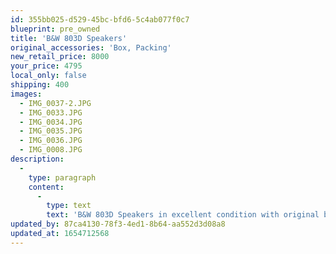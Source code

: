 ```yaml
---
id: 355bb025-d529-45bc-bfd6-5c4ab077f0c7
blueprint: pre_owned
title: 'B&W 803D Speakers'
original_accessories: 'Box, Packing'
new_retail_price: 8000
your_price: 4795
local_only: false
shipping: 400
images:
  - IMG_0037-2.JPG
  - IMG_0033.JPG
  - IMG_0034.JPG
  - IMG_0035.JPG
  - IMG_0036.JPG
  - IMG_0008.JPG
description:
  -
    type: paragraph
    content:
      -
        type: text
        text: 'B&W 803D Speakers in excellent condition with original boxes and packing. Cherry finish. Speaker sold as new for $8,000.00/pair. One owner, purchased as new from local dealer in 2008. Speakers include Monster Cable M1.4 speaker cables, bi-wire. Lightly used and from a smoke-free, pet-free home. You will not find a better conditioned pair of this model. '
updated_by: 87ca4130-78f3-4ed1-8b64-aa552d3d08a8
updated_at: 1654712568
---
```

